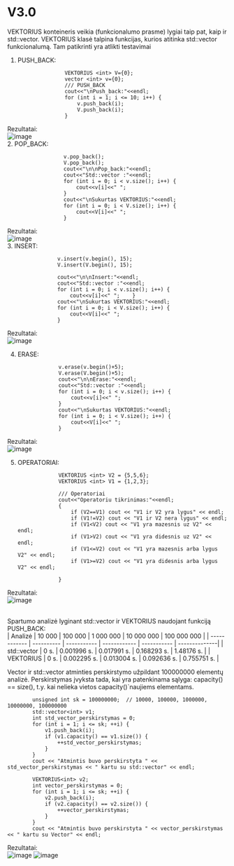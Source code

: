 # V3.0 
VEKTORIUS konteineris veikia (funkcionalumo prasme) lygiai taip pat, kaip ir std::vector. VEKTORIUS klasė talpina funkcijas, kurios atitinka std::vector funkcionalumą. Tam patikrinti yra atlikti testavimai <br>
1. PUSH_BACK:<br>

                      VEKTORIUS <int> V={0};
                      vector <int> v={0};
                      /// PUSH_BACK
                      cout<<"\nPush_back:"<<endl;
                      for (int i = 1; i <= 10; i++) {
                          v.push_back(i);
                          V.push_back(i);
                      }
Rezultatai:<br>
![image](https://github.com/EligMaa/Darbas_3/assets/151032480/4a5c2a7b-33fc-4378-9081-a7ca7d3c18a3)<br>
2. POP_BACK:<br>

                      v.pop_back();
                      V.pop_back();
                      cout<<"\n\nPop_back:"<<endl;
                      cout<<"Std::vector :"<<endl;
                      for (int i = 0; i < v.size(); i++) {
                          cout<<v[i]<<" ";
                      }
                      cout<<"\nSukurtas VEKTORIUS:"<<endl;
                      for (int i = 0; i < V.size(); i++) {
                          cout<<V[i]<<" ";
                      }
Rezultatai:<br>
![image](https://github.com/EligMaa/Darbas_3/assets/151032480/eb4944e2-09ca-44c6-bf23-935616563672)<br>
3. INSERT:<br>

                    v.insert(v.begin(), 15);
                    V.insert(V.begin(), 15);
                
                    cout<<"\n\nInsert:"<<endl;
                    cout<<"Std::vector :"<<endl;
                    for (int i = 0; i < v.size(); i++) {
                        cout<<v[i]<<" ";    }
                    cout<<"\nSukurtas VEKTORIUS:"<<endl;
                    for (int i = 0; i < V.size(); i++) {
                        cout<<V[i]<<" ";
                    }
Rezultatai:<br>
![image](https://github.com/EligMaa/Darbas_3/assets/151032480/af15bf1d-040a-4412-840c-11ca391ef400)<br>

4. ERASE:<br>

                    v.erase(v.begin()+5);
                    V.erase(V.begin()+5);
                    cout<<"\n\nErase:"<<endl;
                    cout<<"Std::vector :"<<endl;
                    for (int i = 0; i < v.size(); i++) {
                        cout<<v[i]<<" ";
                    }
                    cout<<"\nSukurtas VEKTORIUS:"<<endl;
                    for (int i = 0; i < V.size(); i++) {
                        cout<<V[i]<<" ";
                    }
Rezultatai:<br>
![image](https://github.com/EligMaa/Darbas_3/assets/151032480/95652be7-b6b8-4002-90ca-4089a4019551)<br>

5. OPERATORIAI:<br>

                    VEKTORIUS <int> V2 = {5,5,6};
                    VEKTORIUS <int> V1 = {1,2,3};
                
                    /// Operatoriai
                    cout<<"Operatoriu tikrinimas:"<<endl;
                    {
                        if (V2==V1) cout << "V1 ir V2 yra lygus" << endl;
                        if (V1!=V2) cout << "V1 ir V2 nera lygus" << endl;
                        if (V1<V2) cout << "V1 yra mazesnis uz V2" << endl;
                        if (V1>V2) cout << "V1 yra didesnis uz V2" << endl;
                        if (V1<=V2) cout << "V1 yra mazesnis arba lygus V2" << endl;
                        if (V1>=V2) cout << "V1 yra didesnis arba lygus V2" << endl;
                
                    }
Rezultatai:<br>
   ![image](https://github.com/EligMaa/Darbas_3/assets/151032480/a1bc2e64-60a9-411f-a776-92887f8c3eaa)<br><br>


Spartumo analizė lyginant std::vector ir VEKTORIUS naudojant funkciją PUSH_BACK:<br>
|   Analizė    | 10 000     | 100 000     | 1 000 000    | 10 000 000  |  100 000 000  |
| ------------ | ---------- | ----------- | ------------ | ----------- | --------------|
| std::vector  | 0 s.       | 0.001996 s. | 0.017991 s.  | 0.168293 s. | 1.48176 s.    |
| VEKTORIUS    | 0 s.       | 0.002295 s. | 0.013004 s.  | 0.092636 s. | 0.755751 s.   |


Vector ir std::vector atminties perskirstymo užpildant 100000000 elementų analizė. Perskirstymas įvyksta tada, kai yra patenkinama sąlyga: capacity() == size(), t.y. kai nelieka vietos capacity()`naujiems elementams.<br>

            unsigned int sk = 100000000;  // 10000, 100000, 1000000, 10000000, 100000000
            std::vector<int> v1;
            int std_vector_perskirstymas = 0;
            for (int i = 1; i <= sk; ++i) {
                v1.push_back(i);
                if (v1.capacity() == v1.size()) {
                    ++std_vector_perskirstymas;
                }
            }
            cout << "Atmintis buvo perskirstyta " << std_vector_perskirstymas << " kartu su std::vector" << endl;

            VEKTORIUS<int> v2;
            int vector_perskirstymas = 0;
            for (int i = 1; i <= sk; ++i) {
                v2.push_back(i);
                if (v2.capacity() == v2.size()) {
                    ++vector_perskirstymas;
                }
            } 
            cout << "Atmintis buvo perskirstyta " << vector_perskirstymas << " kartu su Vector" << endl;

Rezultatai:<br>
![image](https://github.com/EligMaa/Darbas_3/assets/151032480/4ed84b77-897f-4cf7-9c68-fc1136b2ca14)
![image](https://github.com/EligMaa/Darbas_3/assets/151032480/6b658f2a-ada4-4d5a-bcd5-c382e144bffb)


